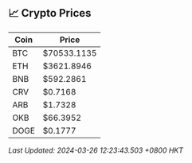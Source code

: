 ## 📈 Crypto Prices

| Coin | Price |
| ---- | ----- |
| BTC | $70533.1135 |
| ETH | $3621.8946 |
| BNB | $592.2861 |
| CRV | $0.7168 |
| ARB | $1.7328 |
| OKB | $66.3952 |
| DOGE | $0.1777 |

_Last Updated: 2024-03-26 12:23:43.503 +0800 HKT_